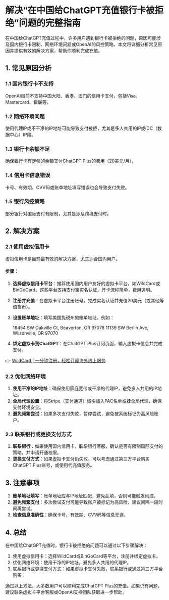 # 解决“在中国给ChatGPT充值银行卡被拒绝”问题的完整指南

在中国给ChatGPT充值过程中，许多用户遇到银行卡被拒绝的问题，原因可能涉及国内银行卡限制、网络环境问题或OpenAI的风控策略。本文将详细分析常见原因并提供有效的解决方案，帮助你顺利完成充值。

## 1. 常见原因分析

### 1.1 国内银行卡不支持
OpenAI目前不支持中国大陆、香港、澳门的信用卡支付，包括Visa、Mastercard、银联等。

### 1.2 网络环境问题
使用代理IP或不干净的IP地址可能导致支付被拒，尤其是多人共用的IP或IDC（数据中心）IP段。

### 1.3 银行卡余额不足
确保银行卡有足够的余额支付ChatGPT Plus的费用（20美元/月）。

### 1.4 信用卡信息错误
卡号、有效期、CVV码或账单地址填写错误也会导致支付失败。

### 1.5 银行风控策略
部分银行对国际支付有限制，尤其是涉及跨境支付时。

## 2. 解决方案

### 2.1 使用虚拟信用卡
虚拟信用卡是目前最有效的解决方案，尤其适合国内用户。

#### 步骤：
1. **选择虚拟信用卡平台**：推荐使用国内用户友好的虚拟卡平台，如WildCard或BinGoCard。这些平台支持支付宝实名认证，开卡流程简单，费用透明。
2. **注册并充值**：在虚拟卡平台注册账号，完成实名认证并充值20美元（或其他等值货币）。
3. **设置账单地址**：填写美国免税州的账单地址，例如：
   
   18454 SW Oakville Ct, Beaverton, OR 97078
   11139 SW Berlin Ave, Wilsonville, OR 97070
   
4. **绑定虚拟卡到ChatGPT**：在ChatGPT Plus订阅页面，输入虚拟卡信息并完成支付。

👉 [WildCard | 一分钟注册，轻松订阅海外线上服务](https://bbtdd.com/WildCard)

### 2.2 优化网络环境
1. **使用干净的IP地址**：确保使用家庭宽带或干净的代理IP，避免多人共用的IP地址。
2. **全局代理设置**：将Stripe（支付通道）域名加入PAC名单或挂全局代理，确保支付环境安全。
3. **避免频繁尝试**：如果多次支付失败，暂停尝试，避免被系统标记为高风险账户。

### 2.3 联系银行或更换支付方式
1. **联系银行**：如果使用国内信用卡，联系银行客服，确认是否有限制国际支付的策略，并申请开通权限。
2. **更换支付方式**：如果虚拟卡支付仍失败，可以考虑通过第三方平台购买ChatGPT Plus账号，或使用代充值服务。

## 3. 注意事项
1. **账单地址填写**：账单地址应与IP地址匹配，避免乱填，否则可能触发风控。
2. **避免频繁支付**：多次尝试支付可能导致账户被标记为高风险，建议间隔一段时间再尝试。
3. **检查信息准确性**：确保卡号、有效期、CVV码等信息无误。

## 4. 总结
在中国给ChatGPT充值时，银行卡被拒绝的问题可以通过以下步骤解决：
1. 使用虚拟信用卡：选择WildCard或BinGoCard等平台，注册并绑定虚拟卡。
2. 优化网络环境：使用干净的IP地址，避免多人共用的代理IP。
3. 联系银行或更换支付方式：如果虚拟卡支付失败，联系银行或通过第三方平台购买。

通过以上方法，大多数用户可以顺利完成ChatGPT Plus的充值。如果仍有问题，建议联系虚拟卡平台客服或OpenAI支持团队获取进一步帮助。